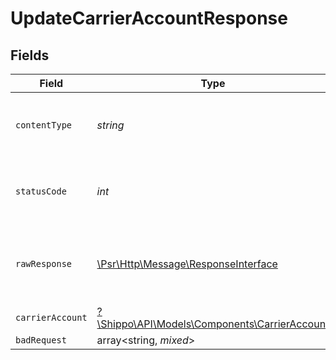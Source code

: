# UpdateCarrierAccountResponse


## Fields

| Field                                                                                                        | Type                                                                                                         | Required                                                                                                     | Description                                                                                                  |
| ------------------------------------------------------------------------------------------------------------ | ------------------------------------------------------------------------------------------------------------ | ------------------------------------------------------------------------------------------------------------ | ------------------------------------------------------------------------------------------------------------ |
| `contentType`                                                                                                | *string*                                                                                                     | :heavy_check_mark:                                                                                           | HTTP response content type for this operation                                                                |
| `statusCode`                                                                                                 | *int*                                                                                                        | :heavy_check_mark:                                                                                           | HTTP response status code for this operation                                                                 |
| `rawResponse`                                                                                                | [\Psr\Http\Message\ResponseInterface](https://www.php-fig.org/psr/psr-7/#33-psrhttpmessageresponseinterface) | :heavy_check_mark:                                                                                           | Raw HTTP response; suitable for custom response parsing                                                      |
| `carrierAccount`                                                                                             | [?\Shippo\API\Models\Components\CarrierAccount](../../Models/Components/CarrierAccount.md)                   | :heavy_minus_sign:                                                                                           | N/A                                                                                                          |
| `badRequest`                                                                                                 | array<string, *mixed*>                                                                                       | :heavy_minus_sign:                                                                                           | N/A                                                                                                          |